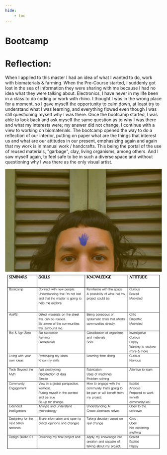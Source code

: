 ```yaml
---
hide:
    - toc
---
```


# Bootcamp

<h1>Reflection:</h1>

When I applied to this master I had an idea of what I wanted to do, work with biomaterials & farming. When the Pre-Course started, I suddenly got lost in the sea of information they were sharing with me because I had no idea what they were talking about. Electronics, I have never in my life been in a class to do coding or work with rhino. I thought I was in the wrong place for a moment, so I gave myself the opportunity to calm down, at least try to understand what I was learning, and everything flowed even though I was still questioning myself why I was there. Once the bootcamp started, I was able to look back and ask myself the same question as to why I was there and what my interests were; my answer did not change, I continue with a view to working on biomaterials. The bootcamp opened the way to do a reflection of our interior, putting on paper what are the things that interest us and what are our attitudes in our present, emphasizing again and again that my work is in manual work / handcrafts. This being the portal of the use of reused materials, "garbage", clay, living organisms, among others. And I saw myself again, to feel safe to be in such a diverse space and without questioning why I was there as the only visual artist.

<img src= "../../images/Kai.jpg" alt="Personal Table of Kai">
<img src= "../../images/Table.png" alt="Table of seminars">